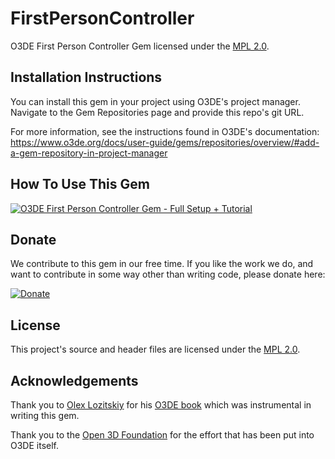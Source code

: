 # FirstPersonController
O3DE First Person Controller Gem licensed under the [MPL 2.0](/LICENSE.txt).

## Installation Instructions
You can install this gem in your project using O3DE's project manager. Navigate to the Gem Repositories page and provide this repo's git URL.

For more information, see the instructions found in O3DE's documentation: https://www.o3de.org/docs/user-guide/gems/repositories/overview/#add-a-gem-repository-in-project-manager

## How To Use This Gem
[![O3DE First Person Controller Gem - Full Setup + Tutorial](https://s1.gifyu.com/images/SBwYu.gif)](https://www.youtube.com/watch?v=O7rtXNlCNQQ)

## Donate
We contribute to this gem in our free time. If you like the work we do, and want to contribute in some way other than writing code, please donate here:

[![Donate](https://img.shields.io/badge/Donate-PayPal-green.svg)](https://www.paypal.com/donate/?hosted_button_id=FMSTWR9MUAFA2)

## License
This project's source and header files are licensed under the [MPL 2.0](/LICENSE.txt).

## Acknowledgements
Thank you to [Olex Lozitskiy](https://github.com/AMZN-Olex) for his [O3DE book](https://github.com/AMZN-Olex/O3DEBookCode2111) which was instrumental in writing this gem.

Thank you to the [Open 3D Foundation](https://o3d.foundation/) for the effort that has been put into O3DE itself.
